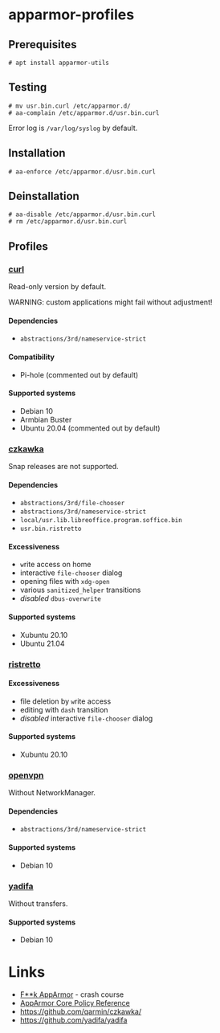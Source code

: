 # apparmor-profiles
## Prerequisites
```
# apt install apparmor-utils
```

## Testing
```
# mv usr.bin.curl /etc/apparmor.d/
# aa-complain /etc/apparmor.d/usr.bin.curl
```
Error log is `/var/log/syslog` by default.

## Installation
```
# aa-enforce /etc/apparmor.d/usr.bin.curl
```

## Deinstallation
```
# aa-disable /etc/apparmor.d/usr.bin.curl
# rm /etc/apparmor.d/usr.bin.curl
```

## Profiles
### [curl](https://github.com/nobodysu/apparmor-profiles/blob/master/usr.bin.curl)
Read-only version by default.

WARNING: custom applications might fail without adjustment!

#### Dependencies
- `abstractions/3rd/nameservice-strict`

#### Compatibility
- Pi-hole (commented out by default)

#### Supported systems
- Debian 10
- Armbian Buster
- Ubuntu 20.04 (commented out by default)

### [czkawka](https://github.com/nobodysu/apparmor-profiles/blob/master/usr.local.bin.linux_czkawka)
Snap releases are not supported.

#### Dependencies
- `abstractions/3rd/file-chooser`
- `abstractions/3rd/nameservice-strict`
- `local/usr.lib.libreoffice.program.soffice.bin`
- `usr.bin.ristretto`

#### Excessiveness
- `w`rite access on home
- interactive `file-chooser` dialog
- opening files with `xdg-open`
- various `sanitized_helper` transitions
- *disabled* `dbus-overwrite`

#### Supported systems
- Xubuntu 20.10
- Ubuntu 21.04

### [ristretto](https://github.com/nobodysu/apparmor-profiles/blob/master/usr.bin.ristretto)

#### Excessiveness
- file deletion by `w`rite access
- editing with `dash` transition
- *disabled* interactive `file-chooser` dialog

#### Supported systems
- Xubuntu 20.10

### [openvpn](https://github.com/nobodysu/apparmor-profiles/blob/master/usr.sbin.openvpn)
Without NetworkManager.

#### Dependencies
- `abstractions/3rd/nameservice-strict`

#### Supported systems
- Debian 10

### [yadifa](https://github.com/nobodysu/apparmor-profiles/blob/master/usr.bin.yadifa)
Without transfers.

#### Supported systems
- Debian 10

# Links
- [F**k AppArmor](https://presentations.nordisch.org/apparmor/) - crash course
- [AppArmor Core Policy Reference](https://gitlab.com/apparmor/apparmor/-/wikis/AppArmor_Core_Policy_Reference)
- https://github.com/qarmin/czkawka/
- https://github.com/yadifa/yadifa
